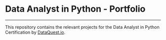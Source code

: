 # Data Analyst in Python - Portfolio
---
This repository contains the relevant projects for the Data Analyst in Python Certification by [DataQuest.io](https://www.dataquest.io/path/data-analyst/).

